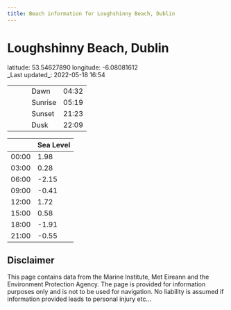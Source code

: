 ```yaml
---
title: Beach information for Loughshinny Beach, Dublin
---
```

# Loughshinny Beach, Dublin 

<div class="location-info">latitude: 53.54627890 longitude: -6.08081612</div>
<div class="met-eireann-warnings"></div>
_Last updated_: 2022-05-18 16:54

|   |   |   |   |   |
|---|---|---|---|---|
|   |   |   | Dawn  | 04:32 |
|   |   |   | Sunrise  | 05:19 |
|   |   |   | Sunset  | 21:23 |
|   |   |   | Dusk  | 22:09 |

<div></div>

|   | Sea Level  |
|---|---|
| 00:00 | 1.98 |
| 03:00 | 0.28 |
| 06:00 | -2.15 |
| 09:00 | -0.41 |
| 12:00 | 1.72 |
| 15:00 | 0.58 |
| 18:00 | -1.91 |
| 21:00 | -0.55 |

## Disclaimer

This page contains data from the Marine Institute,
Met Eireann and the Environment Protection Agency. The page is provided for
information purposes only and is not to be used for navigation. No liability
is assumed if information provided leads to personal injury etc...